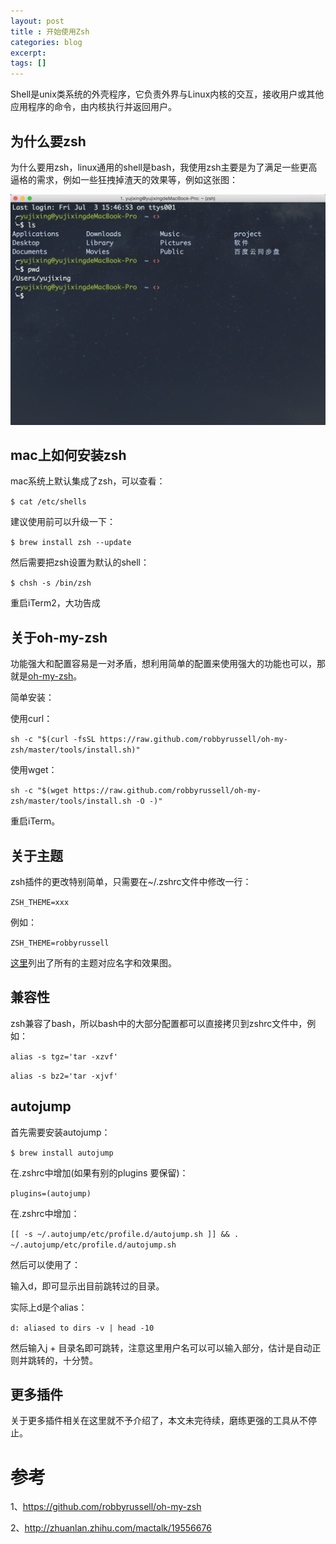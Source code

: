 ```yaml
---
layout: post
title : 开始使用Zsh
categories: blog
excerpt:
tags: []
---
```


Shell是unix类系统的外壳程序，它负责外界与Linux内核的交互，接收用户或其他应用程序的命令，由内核执行并返回用户。

## 为什么要zsh

为什么要用zsh，linux通用的shell是bash，我使用zsh主要是为了满足一些更高逼格的需求，例如一些狂拽掉渣天的效果等，例如这张图：

![Geometric pattern with fading gradient](/images/myzsh.png)

## mac上如何安装zsh

mac系统上默认集成了zsh，可以查看：

  `$ cat /etc/shells`

建议使用前可以升级一下：

  `$ brew install zsh --update`

然后需要把zsh设置为默认的shell：

  `$ chsh -s /bin/zsh`

重启iTerm2，大功告成

## 关于oh-my-zsh

功能强大和配置容易是一对矛盾，想利用简单的配置来使用强大的功能也可以，那就是<a href="https://github.com/robbyrussell/oh-my-zsh">oh-my-zsh</a>。

简单安装：
  
  使用curl：

  `sh -c "$(curl -fsSL https://raw.github.com/robbyrussell/oh-my-zsh/master/tools/install.sh)"`

  使用wget：

  `sh -c "$(wget https://raw.github.com/robbyrussell/oh-my-zsh/master/tools/install.sh -O -)"`
  
重启iTerm。

## 关于主题

zsh插件的更改特别简单，只需要在~/.zshrc文件中修改一行：

  `ZSH_THEME=xxx`

例如：
  
  `ZSH_THEME=robbyrussell`

<a href="https://github.com/robbyrussell/oh-my-zsh/wiki/themes">这里</a>列出了所有的主题对应名字和效果图。

## 兼容性

zsh兼容了bash，所以bash中的大部分配置都可以直接拷贝到zshrc文件中，例如：

  `alias -s tgz='tar -xzvf'`

  `alias -s bz2='tar -xjvf'`

## autojump

首先需要安装autojump：

  `$ brew install autojump`

在.zshrc中增加(如果有别的plugins 要保留)：

  `plugins=(autojump)`

在.zshrc中增加：

  `[[ -s ~/.autojump/etc/profile.d/autojump.sh ]] && . ~/.autojump/etc/profile.d/autojump.sh`

然后可以使用了：

  输入d，即可显示出目前跳转过的目录。

  实际上d是个alias：

  `d: aliased to dirs -v | head -10`

  然后输入j + 目录名即可跳转，注意这里用户名可以可以输入部分，估计是自动正则并跳转的，十分赞。

## 更多插件

关于更多插件相关在这里就不予介绍了，本文未完待续，磨练更强的工具从不停止。

# 参考

1、https://github.com/robbyrussell/oh-my-zsh

2、http://zhuanlan.zhihu.com/mactalk/19556676


